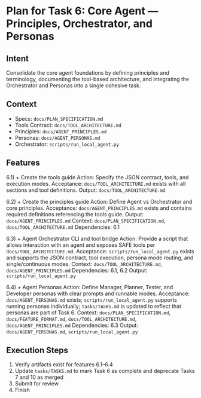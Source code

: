 # Plan for Task 6: Core Agent — Principles, Orchestrator, and Personas

## Intent
Consolidate the core agent foundations by defining principles and terminology, documenting the tool-based architecture, and integrating the Orchestrator and Personas into a single cohesive task.

## Context
- Specs: `docs/PLAN_SPECIFICATION.md`
- Tools Contract: `docs/TOOL_ARCHITECTURE.md`
- Principles: `docs/AGENT_PRINCIPLES.md`
- Personas: `docs/AGENT_PERSONAS.md`
- Orchestrator: `scripts/run_local_agent.py`

## Features
6.1) + Create the tools guide
   Action: Specify the JSON contract, tools, and execution modes.
   Acceptance: `docs/TOOL_ARCHITECTURE.md` exists with all sections and tool definitions.
   Output: `docs/TOOL_ARCHITECTURE.md`

6.2) + Create the principles guide
   Action: Define Agent vs Orchestrator and core principles.
   Acceptance: `docs/AGENT_PRINCIPLES.md` exists and contains required definitions referencing the tools guide.
   Output: `docs/AGENT_PRINCIPLES.md`
   Context: `docs/PLAN_SPECIFICATION.md`, `docs/TOOL_ARCHITECTURE.md`
   Dependencies: 6.1

6.3) + Agent Orchestrator CLI and tool bridge
   Action: Provide a script that allows interaction with an agent and exposes SAFE tools per `docs/TOOL_ARCHITECTURE.md`.
   Acceptance: `scripts/run_local_agent.py` exists and supports the JSON contract, tool execution, persona mode routing, and single/continuous modes.
   Context: `docs/TOOL_ARCHITECTURE.md`, `docs/AGENT_PRINCIPLES.md`
   Dependencies: 6.1, 6.2
   Output: `scripts/run_local_agent.py`

6.4) + Agent Personas
   Action: Define Manager, Planner, Tester, and Developer personas with clear prompts and runnable modes.
   Acceptance: `docs/AGENT_PERSONAS.md` exists; `scripts/run_local_agent.py` supports running personas individually; `tasks/TASKS.md` is updated to reflect that personas are part of Task 6.
   Context: `docs/PLAN_SPECIFICATION.md`, `docs/FEATURE_FORMAT.md`, `docs/TOOL_ARCHITECTURE.md`, `docs/AGENT_PRINCIPLES.md`
   Dependencies: 6.3
   Output: `docs/AGENT_PERSONAS.md`, `scripts/run_local_agent.py`

## Execution Steps
1) Verify artifacts exist for features 6.1–6.4
2) Update `tasks/TASKS.md` to mark Task 6 as complete and deprecate Tasks 7 and 10 as merged
3) Submit for review
4) Finish
